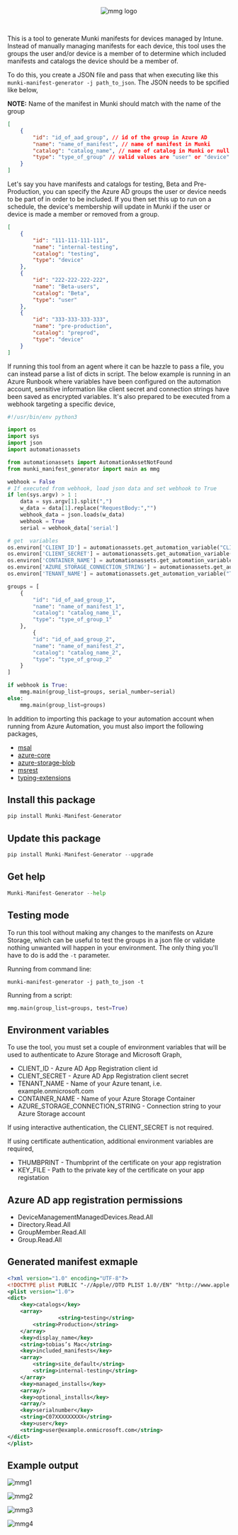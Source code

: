 <p align="center">
  <img src="https://user-images.githubusercontent.com/78877636/191977945-eb1c4e6f-85f7-429d-afa9-9acfc43d33c1.png" alt="mmg logo"/>
</p>
<p align="center">
  <img src="https://img.shields.io/pypi/l/Munki-Manifest-Generator?style=flat-square" alt=""/>
  <img src="https://img.shields.io/pypi/dm/Munki-Manifest-Generator?style=flat-square" alt=""/>
  <img src="https://img.shields.io/pypi/pyversions/Munki-Manifest-Generator?style=flat-square" alt=""/>
  <img src="https://img.shields.io/pypi/v/Munki-Manifest-Generator?style=flat-square" alt=""/>
  <img src="https://github.com/almenscorner/Munki-Manifest-Generator/actions/workflows/python-publish.yml/badge.svg" alt=""/>
</p>

This is a tool to generate Munki manifests for devices managed by Intune. Instead of manually managing manifests for each device, this tool uses the groups the user and/or device is a member of to determine which included manifests and catalogs the device should be a member of.

To do this, you create a JSON file and pass that when executing like this `munki-manifest-generator -j path_to_json`. The JSON needs to be spcified like below,

**NOTE:** Name of the manifest in Munki should match with the name of the group

```json
[
    {
        "id": "id_of_aad_group", // id of the group in Azure AD
        "name": "name_of_manifest", // name of manifest in Munki
        "catalog": "catalog_name", // name of catalog in Munki or null
        "type": "type_of_group" // valid values are "user" or "device"
    }
]
```

Let's say you have manifests and catalogs for testing, Beta and Pre-Production, you can specify the Azure AD groups the user or device needs to be part of in order to be included. If you then set this up to run on a schedule, the device's membership will update in Munki if the user or device is made a member or removed from a group.

```json
[
    {
        "id": "111-111-111-111",
        "name": "internal-testing",
        "catalog": "testing",
        "type": "device"
    },
    {
        "id": "222-222-222-222",
        "name": "Beta-users",
        "catalog": "Beta",
        "type": "user" 
    },
    {
        "id": "333-333-333-333",
        "name": "pre-production",
        "catalog": "preprod",
        "type": "device"
    }
]
```

If running this tool from an agent where it can be hazzle to pass a file, you can instead parse a list of dicts in script. The below example is running in an Azure Runbook where variables have been configured on the automation account, sensitive information like client secret and connection strings have been saved as encrypted variables. It's also prepared to be executed from a webhook targeting a specific device,

```python
#!/usr/bin/env python3

import os
import sys
import json
import automationassets

from automationassets import AutomationAssetNotFound
from munki_manifest_generator import main as mmg

webhook = False
# If executed from webhook, load json data and set webhook to True
if len(sys.argv) > 1 :
    data = sys.argv[1].split(",")
    w_data = data[1].replace("RequestBody:","")
    webhook_data = json.loads(w_data)
    webhook = True
    serial = webhook_data['serial']

# get  variables
os.environ['CLIENT_ID'] = automationassets.get_automation_variable("CLIENT_ID")
os.environ['CLIENT_SECRET'] = automationassets.get_automation_variable("CLIENT_SECRET")
os.environ['CONTAINER_NAME'] = automationassets.get_automation_variable("CONTAINER_NAME")
os.environ['AZURE_STORAGE_CONNECTION_STRING'] = automationassets.get_automation_variable("AZURE_STORAGE_CONNECTION_STRING")
os.environ['TENANT_NAME'] = automationassets.get_automation_variable("TENANT_NAME")

groups = [
    {
        "id": "id_of_aad_group_1",
        "name": "name_of_manifest_1",
        "catalog": "catalog_name_1",
        "type": "type_of_group_1"
    },
        {
        "id": "id_of_aad_group_2",
        "name": "name_of_manifest_2",
        "catalog": "catalog_name_2",
        "type": "type_of_group_2"
    }
]

if webhook is True:
	mmg.main(group_list=groups, serial_number=serial)
else:
	mmg.main(group_list=groups)
```

In addition to importing this package to your automation account when running from Azure Automation, you must also import the following packages,
- [msal](https://pypi.org/project/msal)
- [azure-core](https://pypi.org/project/azure-core/)
- [azure-storage-blob](https://pypi.org/project/azure-storage-blob/)
- [msrest](https://pypi.org/project/msrest/)
- [typing-extensions](https://pypi.org/project/typing-extensions/)

## Install this package
```python
pip install Munki-Manifest-Generator
```

## Update this package
```python
pip install Munki-Manifest-Generator --upgrade
```

## Get help
```python
Munki-Manifest-Generator --help
```

## Testing mode

To run this tool without making any changes to the manifests on Azure Storage, which can be useful to test the groups in a json file or validate nothing unwanted will happen in your environment. The only thing you'll have to do is add the `-t` parameter.

Running from command line:
```shell
munki-manifest-generator -j path_to_json -t
```

Running from a script: 
```python
mmg.main(group_list=groups, test=True)
```

## Environment variables

To use the tool, you must set a couple of environment variables that will be used to authenticate to Azure Storage and Microsoft Graph,
- CLIENT_ID - Azure AD App Registration client id
- CLIENT_SECRET - Azure AD App Registration client secret
- TENANT_NAME - Name of your Azure tenant, i.e. example.onmicrosoft.com
- CONTAINER_NAME - Name of your Azure Storage Container
- AZURE_STORAGE_CONNECTION_STRING - Connection string to your Azure Storage account

If using interactive authentication, the CLIENT_SECRET is not required.

If using certificate authentication, additional environment variables are required,
- THUMBPRINT - Thumbprint of the certificate on your app registration
- KEY_FILE - Path to the private key of the certificate on your app registation

## Azure AD app registration permissions
- DeviceManagementManagedDevices.Read.All
- Directory.Read.All
- GroupMember.Read.All
- Group.Read.All

## Generated manifest exmaple

```xml
<?xml version="1.0" encoding="UTF-8"?>
<!DOCTYPE plist PUBLIC "-//Apple//DTD PLIST 1.0//EN" "http://www.apple.com/DTDs/PropertyList-1.0.dtd">
<plist version="1.0">
<dict>
	<key>catalogs</key>
	<array>
                <string>testing</string>
		<string>Production</string>
	</array>
	<key>display_name</key>
	<string>tobias’s Mac</string>
	<key>included_manifests</key>
	<array>
		<string>site_default</string>
		<string>internal-testing</string>
	</array>
	<key>managed_installs</key>
	<array/>
	<key>optional_installs</key>
	<array/>
	<key>serialnumber</key>
	<string>C07XXXXXXXXX</string>
	<key>user</key>
	<string>user@example.onmicrosoft.com</string>
</dict>
</plist>
```

## Example output
![mmg1](https://user-images.githubusercontent.com/78877636/191742519-35c316be-d5e7-4a87-b2ff-711a0519c624.jpg)

![mmg2](https://user-images.githubusercontent.com/78877636/191742531-13274273-098c-4b54-9d54-62c11776dcd5.jpg)

![mmg3](https://user-images.githubusercontent.com/78877636/191742547-a1bd061b-f3c7-4cf2-8c83-ff83aa9f09b5.jpg)

![mmg4](https://user-images.githubusercontent.com/78877636/191742563-c4ae2ea6-ad5a-4bfa-9ca9-a4536aaa5bce.jpg)
